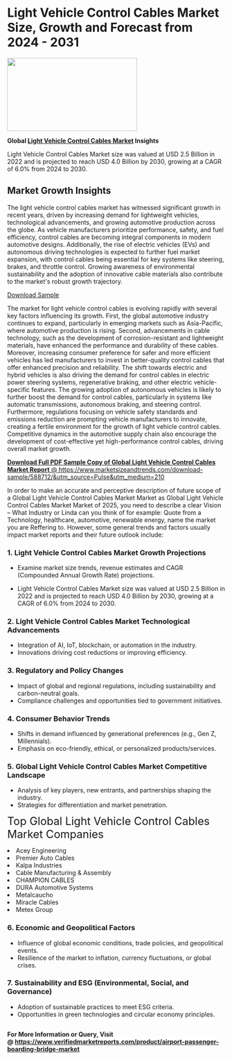<H1>Light Vehicle Control Cables Market Size, Growth and Forecast from 2024 - 2031</H1><img class="aligncenter size-medium wp-image-584254" src="https://thirdeyenews.in/wp-content/uploads/2024/09/Global-Market-Research-300x168.jpeg" alt="" width="300" height="168" /><p><strong>Global&nbsp;<a href="https://www.marketsizeandtrends.com/download-sample/588712/&amp;utm_source=Pulse&amp;utm_medium=210">Light Vehicle Control Cables Market</a> Insights</strong></p><p>Light Vehicle Control Cables Market size was valued at USD 2.5 Billion in 2022 and is projected to reach USD 4.0 Billion by 2030, growing at a CAGR of 6.0% from 2024 to 2030.</p><p><h2>Market Growth Insights</h2> <p>The light vehicle control cables market has witnessed significant growth in recent years, driven by increasing demand for lightweight vehicles, technological advancements, and growing automotive production across the globe. As vehicle manufacturers prioritize performance, safety, and fuel efficiency, control cables are becoming integral components in modern automotive designs. Additionally, the rise of electric vehicles (EVs) and autonomous driving technologies is expected to further fuel market expansion, with control cables being essential for key systems like steering, brakes, and throttle control. Growing awareness of environmental sustainability and the adoption of innovative cable materials also contribute to the market's robust growth trajectory.</p> <p><a href="#">Download Sample</a></p> <p>The market for light vehicle control cables is evolving rapidly with several key factors influencing its growth. First, the global automotive industry continues to expand, particularly in emerging markets such as Asia-Pacific, where automotive production is rising. Second, advancements in cable technology, such as the development of corrosion-resistant and lightweight materials, have enhanced the performance and durability of these cables. Moreover, increasing consumer preference for safer and more efficient vehicles has led manufacturers to invest in better-quality control cables that offer enhanced precision and reliability. The shift towards electric and hybrid vehicles is also driving the demand for control cables in electric power steering systems, regenerative braking, and other electric vehicle-specific features. The growing adoption of autonomous vehicles is likely to further boost the demand for control cables, particularly in systems like automatic transmissions, autonomous braking, and steering control. Furthermore, regulations focusing on vehicle safety standards and emissions reduction are prompting vehicle manufacturers to innovate, creating a fertile environment for the growth of light vehicle control cables. Competitive dynamics in the automotive supply chain also encourage the development of cost-effective yet high-performance control cables, driving overall market growth. <p><a href="#"></p><p><span class=""><strong>Download Full PDF Sample Copy of Global Light Vehicle Control Cables Market Report</strong> @ <a href="https://www.marketsizeandtrends.com/download-sample/588712/&amp;utm_source=Pulse&amp;utm_medium=210" target="_blank">https://www.marketsizeandtrends.com/download-sample/588712/&amp;utm_source=Pulse&amp;utm_medium=210</a></span></p><p>In order to make an accurate and perceptive description of future scope of a Global&nbsp;Light Vehicle Control Cables Market Market as Global&nbsp;Light Vehicle Control Cables Market Market of 2025, you need to describe a clear Vision &ndash; What Industry or Linda can you think of for example: Quote from a Technology, healthcare, automotive, renewable energy, name the market you are Reffering to. However, some general trends and factors usually impact market reports and their future outlook include:</p><h3>1.&nbsp;<strong>Light Vehicle Control Cables Market Growth Projections</strong></h3><ul><li>Examine market size trends, revenue estimates and CAGR (Compounded Annual Growth Rate) projections.</li><li><p>Light Vehicle Control Cables Market size was valued at USD 2.5 Billion in 2022 and is projected to reach USD 4.0 Billion by 2030, growing at a CAGR of 6.0% from 2024 to 2030.</p></li></ul><h3>2.&nbsp;<strong>Light Vehicle Control Cables Market Technological Advancements</strong></h3><ul><li>Integration of AI, IoT, blockchain, or automation in the industry.</li><li>Innovations driving cost reductions or improving efficiency.</li></ul><h3>3.&nbsp;<strong>Regulatory and Policy Changes</strong></h3><ul><li>Impact of global and regional regulations, including sustainability and carbon-neutral goals.</li><li>Compliance challenges and opportunities tied to government initiatives.</li></ul><h3>4.&nbsp;<strong>Consumer Behavior Trends</strong></h3><ul><li>Shifts in demand influenced by generational preferences (e.g., Gen Z, Millennials).</li><li>Emphasis on eco-friendly, ethical, or personalized products/services.</li></ul><h3>5.&nbsp;<strong>Global Light Vehicle Control Cables Market Competitive Landscape</strong></h3><ul><li>Analysis of key players, new entrants, and partnerships shaping the industry.</li><li>Strategies for differentiation and market penetration.</li></ul><p data-pm-slice="1 1 []"><span style="color: inherit; font-family: inherit; font-size: 25px;">Top Global Light Vehicle Control Cables Market Companies</span></p><div class="" data-test-id=""><p><li>Acey Engineering</li><li> Premier Auto Cables</li><li> Kalpa Industries</li><li> Cable Manufacturing & Assembly</li><li> CHAMPION CABLES</li><li> DURA Automotive Systems</li><li> Metalcaucho</li><li> Miracle Cables</li><li> Metex Group</li></p></div><h3>6.&nbsp;<strong>Economic and Geopolitical Factors</strong></h3><ul><li>Influence of global economic conditions, trade policies, and geopolitical events.</li><li>Resilience of the market to inflation, currency fluctuations, or global crises.</li></ul><h3>7.&nbsp;<strong>Sustainability and ESG (Environmental, Social, and Governance)</strong></h3><ul><li>Adoption of sustainable practices to meet ESG criteria.</li><li>Opportunities in green technologies and circular economy principles.</li></ul><h2><strong style="font-size: 14px;">For More Information or Query, Visit @&nbsp;</strong><a style="background-color: #ffffff; font-size: 14px;" href="https://www.marketsizeandtrends.com/report/light-vehicle-control-cables-market/" target="_blank">https://www.verifiedmarketreports.com/product/airport-passenger-boarding-bridge-market</a></h2>
